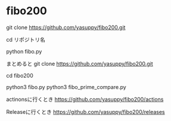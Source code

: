# fibo200
git clone https://github.com/yasuppy/fibo200.git

cd リポジトリ名

python fibo.py


まとめると
git clone https://github.com/yasuppy/fibo200.git

cd fibo200

python3 fibo.py
python3 fibo_prime_compare.py

actinonsに行くとき
https://github.com/yasuppy/fibo200/actions

Releaseに行くとき
https://github.com/yasuppy/fibo200/releases